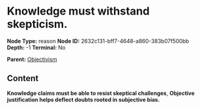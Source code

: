 # Knowledge must withstand skepticism.

**Node Type:** reason
**Node ID:** 2632c131-bff7-4648-a860-383b07f500bb
**Depth:** -1
**Terminal:** No

**Parent:** [Objectivism](objectivism.md)

## Content

**Knowledge claims must be able to resist skeptical challenges**, **Objective justification helps deflect doubts rooted in subjective bias.**
